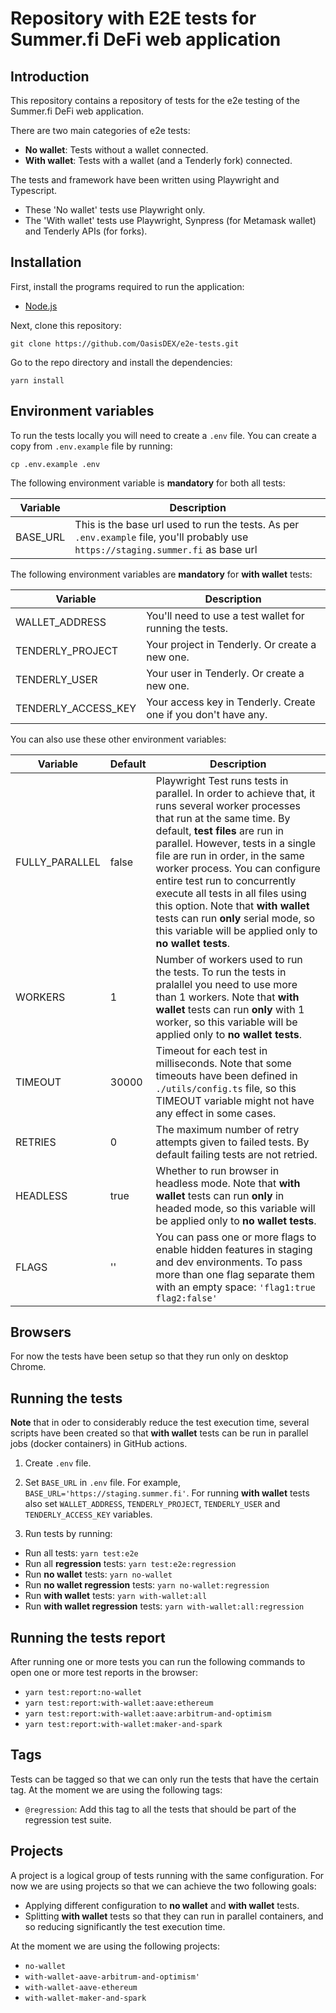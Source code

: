 
# Repository with E2E tests for Summer.fi DeFi web application

## Introduction
This repository contains a repository of tests for the e2e testing of the Summer.fi DeFi web application.

There are two main categories of e2e tests:
- **No wallet**: 
Tests without a wallet connected. 
- **With wallet**: 
Tests with a wallet (and a Tenderly fork) connected.

The tests and framework have been written using Playwright and Typescript. 
- These 'No wallet' tests use Playwright only.
- The 'With wallet' tests use Playwright, Synpress (for Metamask wallet) and Tenderly APIs (for forks).

## Installation
First, install the programs required to run the application:

- [Node.js](https://nodejs.org/en/download/)


Next, clone this repository:
```
git clone https://github.com/OasisDEX/e2e-tests.git
```

Go to the repo directory and install the dependencies:
```
yarn install
```


## Environment variables
To run the tests locally you will need to create a `.env` file. You can create a copy from `.env.example` file by running: 
```
cp .env.example .env
```

The following environment variable is **mandatory** for both all tests:

| Variable | Description |
| --- | --- |
| BASE_URL | This is the base url used to run the tests. As per `.env.example` file, you'll probably use `https://staging.summer.fi` as base url|

The following environment variables are **mandatory** for **with wallet** tests:

| Variable | Description |
| --- | --- |
| WALLET_ADDRESS | You'll need to use a test wallet for running the tests. |
| TENDERLY_PROJECT | Your project in Tenderly. Or create a new one. |
| TENDERLY_USER | Your user in Tenderly. Or create a new one. |
| TENDERLY_ACCESS_KEY | Your access key in Tenderly. Create one if you don't have any. |

You can also use these other environment variables:

| Variable | Default | Description |
| --- | --- | -- |
| FULLY_PARALLEL | false | Playwright Test runs tests in parallel. In order to achieve that, it runs several worker processes that run at the same time. By default, **test files** are run in parallel. However, tests in a single file are run in order, in the same worker process. You can configure entire test run to concurrently execute all tests in all files using this option. Note that **with wallet** tests can run **only** serial mode, so this variable will be applied only to **no wallet tests**. |
| WORKERS | 1 | Number of workers used to run the tests. To run the tests in pralallel you need to use more than 1 workers. Note that **with wallet** tests can run **only** with 1 worker, so this variable will be applied only to **no wallet tests**. |
| TIMEOUT | 30000 | Timeout for each test in milliseconds. Note that some timeouts have been defined in `./utils/config.ts` file, so this TIMEOUT variable might not have any effect in some cases. |
| RETRIES | 0 | The maximum number of retry attempts given to failed tests. By default failing tests are not retried. |
| HEADLESS | true | Whether to run browser in headless mode. Note that **with wallet** tests can run **only** in headed mode, so this variable will be applied only to **no wallet tests**. |
| FLAGS | '' | You can pass one or more flags to enable hidden features in staging and dev environments. To pass more than one flag separate them with an empty space: `'flag1:true flag2:false'` |

## Browsers
For now the tests have been setup so that they run only on desktop Chrome.

## Running the tests
**Note** that in oder to considerably reduce the test execution time, several scripts have been created so that **with wallet** tests can be run in parallel jobs (docker containers) in GitHub actions.

1. Create `.env` file.

2. Set `BASE_URL` in `.env` file. For example,  `BASE_URL='https://staging.summer.fi'`.
For running **with wallet** tests also set `WALLET_ADDRESS`, `TENDERLY_PROJECT`, `TENDERLY_USER` and `TENDERLY_ACCESS_KEY` variables.

3. Run tests by running:
- Run all tests:
`yarn test:e2e`
- Run all **regression** tests:
`yarn test:e2e:regression`
- Run **no wallet** tests:
`yarn no-wallet`
- Run **no wallet regression** tests:
`yarn no-wallet:regression`
- Run **with wallet** tests:
`yarn with-wallet:all`
- Run **with wallet regression** tests:
`yarn with-wallet:all:regression`

## Running the tests report
After running one or more tests you can run the following commands to open one or more test reports in the browser:
- `yarn test:report:no-wallet`
- `yarn test:report:with-wallet:aave:ethereum`
- `yarn test:report:with-wallet:aave:arbitrum-and-optimism`
- `yarn test:report:with-wallet:maker-and-spark`  

## Tags 
Tests can be tagged so that we  can only run the tests that have the certain tag. 
At the moment we are using the following tags:
- `@regression`: Add this tag to all the tests that should be part of the regression test suite.

## Projects
A project is a logical group of tests running with the same configuration. For now we are using projects so that we can achieve the two following goals:
- Applying different configuration to **no wallet** and **with wallet** tests.
- Splitting **with wallet** tests so that they can run in parallel containers, and so reducing significantly the test execution time.

At the moment we are using the following projects:
- `no-wallet`
- `with-wallet-aave-arbitrum-and-optimism'`
- `with-wallet-aave-ethereum`
- `with-wallet-maker-and-spark`